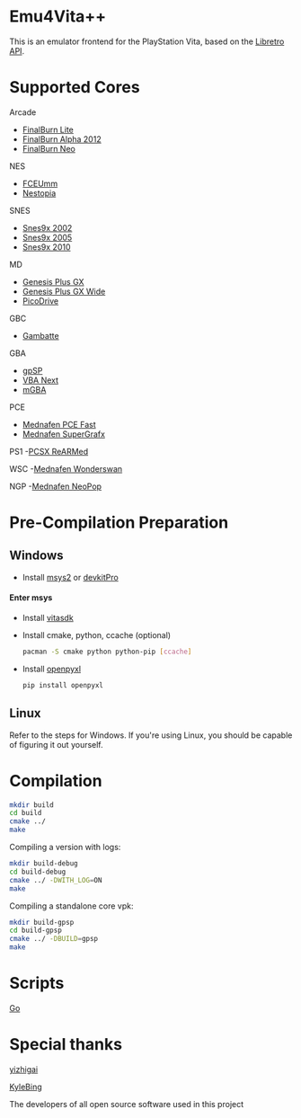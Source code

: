 # Emu4Vita++
This is an emulator frontend for the PlayStation Vita, based on the [Libretro API](https://github.com/libretro/libretro-common).

# Supported Cores
Arcade
  - [FinalBurn Lite](https://gitee.com/yizhigai/libretro-fba-lite)
  - [FinalBurn Alpha 2012](https://github.com/libretro/fbalpha2012.git)
  - [FinalBurn Neo](https://github.com/libretro/FBNeo.git)

NES
  - [FCEUmm](https://github.com/libretro/libretro-fceumm)
  - [Nestopia](https://github.com/libretro/nestopia)

SNES
  - [Snes9x 2002](https://github.com/libretro/snes9x2002)
  - [Snes9x 2005](https://github.com/libretro/snes9x2005)
  - [Snes9x 2010](https://github.com/libretro/snes9x2010)

MD
  - [Genesis Plus GX](https://github.com/libretro/Genesis-Plus-GX)
  - [Genesis Plus GX Wide](https://github.com/libretro/Genesis-Plus-GX-Wide.git)
  - [PicoDrive](https://github.com/libretro/picodrive)
  
GBC
  - [Gambatte](https://github.com/libretro/gambatte-libretro)

GBA
  - [gpSP](https://github.com/libretro/gpsp)
  - [VBA Next](https://github.com/libretro/vba-next)
  - [mGBA](https://github.com/libretro/mgba.git)

PCE
  - [Mednafen PCE Fast](https://github.com/libretro/beetle-pce-fast-libretro)
  - [Mednafen SuperGrafx](https://github.com/libretro/beetle-supergrafx-libretro)

PS1
  -[PCSX ReARMed](https://github.com/libretro/pcsx_rearmed)

WSC
  -[Mednafen Wonderswan](https://github.com/libretro/beetle-wswan-libretro)

NGP
  -[Mednafen NeoPop](https://github.com/libretro/beetle-ngp-libretro)

# Pre-Compilation Preparation
## Windows
* Install [msys2](https://www.msys2.org/) or [devkitPro](https://github.com/devkitPro/installer/releases)
#### Enter msys
* Install [vitasdk](https://vitasdk.org/)
* Install cmake, python, ccache (optional)

  ```bash
  pacman -S cmake python python-pip [ccache]
  ```

* Install [openpyxl](https://pypi.org/project/openpyxl/)

  ```bash
  pip install openpyxl
  ```

## Linux

Refer to the steps for Windows. If you're using Linux, you should be capable of figuring it out yourself.

# Compilation
```bash
mkdir build
cd build
cmake ../
make
```
Compiling a version with logs:
```bash
mkdir build-debug
cd build-debug
cmake ../ -DWITH_LOG=ON
make
```
Compiling a standalone core vpk:
```bash
mkdir build-gpsp
cd build-gpsp
cmake ../ -DBUILD=gpsp
make
```

# Scripts
[Go](script/README.md)

# Special thanks
[yizhigai](https://gitee.com/yizhigai/Emu4Vita)

[KyleBing](https://github.com/KyleBing/retro-game-console-icons)

The developers of all open source software used in this project